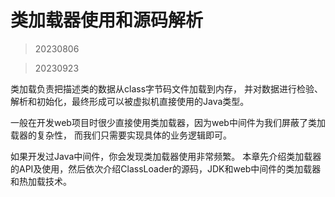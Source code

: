 # 类加载器使用和源码解析

> 20230806

> 20230923

类加载负责把描述类的数据从class字节码文件加载到内存，
并对数据进行检验、解析和初始化，最终形成可以被虚拟机直接使用的Java类型。

一般在开发web项目时很少直接使用类加载器，因为web中间件为我们屏蔽了类加载器的复杂性，
而我们只需要实现具体的业务逻辑即可。

如果开发过Java中间件，你会发现类加载器使用非常频繁。
本章先介绍类加载器的API及使用，然后依次介绍ClassLoader的源码，JDK和web中间件的类加载器和热加载技术。
